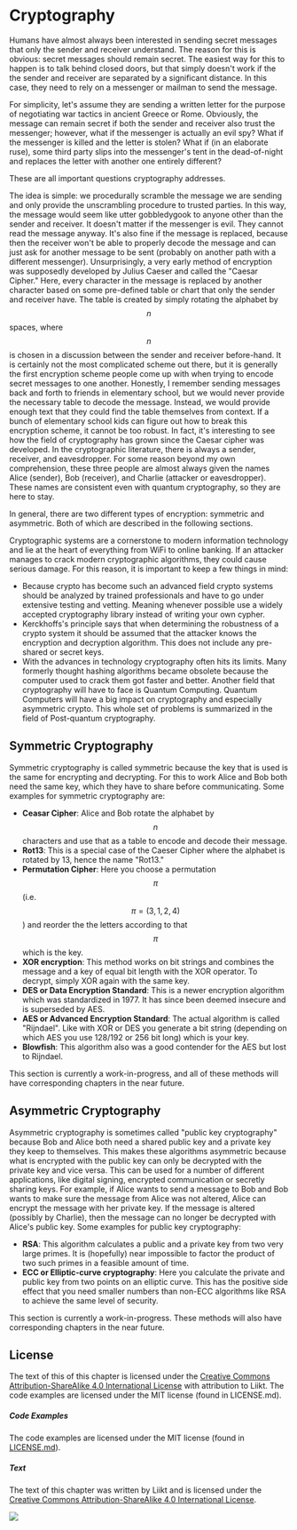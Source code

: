 # Cryptography

Humans have almost always been interested in sending secret messages that only the sender and receiver understand.
The reason for this is obvious: secret messages should remain secret.
The easiest way for this to happen is to talk behind closed doors, but that simply doesn't work if the the sender and receiver are separated by a significant distance.
In this case, they need to rely on a messenger or mailman to send the message.

For simplicity, let's assume they are sending a written letter for the purpose of negotiating war tactics in ancient Greece or Rome.
Obviously, the message can remain secret if both the sender and receiver also trust the messenger; however, what if the messenger is actually an evil spy?
What if the messenger is killed and the letter is stolen?
What if (in an elaborate ruse), some third party slips into the messenger's tent in the dead-of-night and replaces the letter with another one entirely different?

These are all important questions cryptography addresses.

The idea is simple: we procedurally scramble the message we are sending and only provide the unscrambling procedure to trusted parties.
In this way, the message would seem like utter gobbledygook to anyone other than the sender and receiver.
It doesn't matter if the messenger is evil.
They cannot read the message anyway.
It's also fine if the message is replaced, because then the receiver won't be able to properly decode the message and can just ask for another message to be sent (probably on another path with a different messenger).
Unsurprisingly, a very early method of encryption was supposedly developed by Julius Caeser and called the "Caesar Cipher."
Here, every character in the message is replaced by another character based on some pre-defined table or chart that only the sender and receiver have.
The table is created by simply rotating the alphabet by $$n$$ spaces, where $$n$$ is chosen in a discussion between the sender and receiver before-hand.
It is certainly not the most complicated scheme out there, but it is generally the first encryption scheme people come up with when trying to encode secret messages to one another.
Honestly, I remember sending messages back and forth to friends in elementary school, but we would never provide the necessary table to decode the message.
Instead, we would provide enough text that they could find the table themselves from context.
If a bunch of elementary school kids can figure out how to break this encryption scheme, it cannot be too robust.
In fact, it's interesting to see how the field of cryptography has grown since the Caesar cipher was developed.
In the cryptographic literature, there is always a sender, receiver, and eavesdropper.
For some reason beyond my own comprehension, these three people are almost always given the names Alice (sender), Bob (receiver), and Charlie (attacker or eavesdropper).
These names are consistent even with quantum cryptography, so they are here to stay.

In general, there are two different types of encryption: symmetric and asymmetric.
Both of which are described in the following sections.

Cryptographic systems are a cornerstone to modern information technology and lie at the heart of everything from WiFi to online banking.
If an attacker manages to crack modern cryptographic algorithms, they could cause serious damage.
For this reason, it is important to keep a few things in mind:
* Because crypto has become such an advanced field crypto systems should be analyzed by trained professionals and have to go under extensive testing and vetting.
    Meaning whenever possible use a widely accepted cryptography library instead of writing your own cypher.
* Kerckhoffs's principle says that when determining the robustness of a crypto system it should be assumed that the attacker knows the encryption and decryption algorithm. 
    This does not include any pre-shared or secret keys.
* With the advances in technology cryptography often hits its limits.
    Many formerly thought hashing algorithms became obsolete because the computer used to crack them got faster and better.
    Another field that cryptography will have to face is Quantum Computing.
    Quantum Computers will have a big impact on cryptography and especially asymmetric crypto.
    This whole set of problems is summarized in the field of Post-quantum cryptography.

## Symmetric Cryptography

Symmetric cryptography is called symmetric because the key that is used is the same for encrypting and decrypting. 
For this to work Alice and Bob both need the same key, which they have to share before communicating. 
Some examples for symmetric cryptography are:
* **Ceasar Cipher**: Alice and Bob rotate the alphabet by $$n$$ characters and use that as a table to encode and decode their message.
* **Rot13**: This is a special case of the Caeser Cipher where the alphabet is rotated by 13, hence the name "Rot13."
* **Permutation Cipher**: Here you choose a permutation $$\pi$$ (i.e. $$\pi=(3,1,2,4)$$) and reorder the the letters according to that $$\pi$$ which is the key.
* **XOR encryption**: This method works on bit strings and combines the message and a key of equal bit length with the XOR operator.
    To decrypt, simply XOR again with the same key.
* **DES or Data Encryption Standard**: This is a newer encryption algorithm which was standardized in 1977. 
    It has since been deemed insecure and is superseded by AES.
* **AES or Advanced Encryption Standard**: The actual algorithm is called "Rijndael". 
    Like with XOR or DES you generate a bit string (depending on which AES you use 128/192 or 256 bit long) which is your key.
* **Blowfish**: This algorithm also was a good contender for the AES but lost to Rijndael.

This section is currently a work-in-progress, and all of these methods will have corresponding chapters in the near future.

## Asymmetric Cryptography

Asymmetric cryptography is sometimes called "public key cryptography" because Bob and Alice both need a shared public key and a private key they keep to themselves.
This makes these algorithms asymmetric because what is encrypted with the public key can only be decrypted with the private key and vice versa. 
This can be used for a number of different applications, like digital signing, encrypted communication or secretly sharing keys.
For example, if Alice wants to send a message to Bob and Bob wants to make sure the message from Alice was not altered, Alice can encrypt the message with her private key.
If the message is altered (possibly by Charlie), then the message can no longer be decrypted with Alice's public key.
Some examples for public key cryptography:
* **RSA**: This algorithm calculates a public and a private key from two very large primes. 
    It is (hopefully) near impossible to factor the product of two such primes in a feasible amount of time.
* **ECC or Elliptic-curve cryptography**: Here you calculate the private and public key from two points on an elliptic curve. 
    This has the positive side effect that you need smaller numbers than non-ECC algorithms like RSA to achieve the same level of security.

This section is currently a work-in-progress. These methods will also have corresponding chapters in the near future.

## License
The text of this of this chapter is licensed under the [Creative Commons Attribution-ShareAlike 4.0 International License](https://creativecommons.org/licenses/by-sa/4.0/legalcode) with attribution to Liikt.
The code examples are licensed under the MIT license (found in LICENSE.md).

##### Code Examples

The code examples are licensed under the MIT license (found in [LICENSE.md](https://github.com/algorithm-archivists/algorithm-archive/blob/master/LICENSE.md)).

##### Text

The text of this chapter was written by Liikt and is licensed under the [Creative Commons Attribution-ShareAlike 4.0 International License](https://creativecommons.org/licenses/by-sa/4.0/legalcode).

[<p><img  class="center" src="../cc/CC-BY-SA_icon.svg" /></p>](https://creativecommons.org/licenses/by-sa/4.0/)
